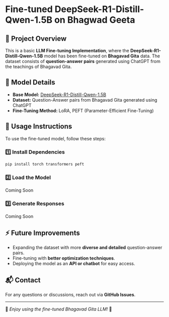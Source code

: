 # Fine-tuned DeepSeek-R1-Distill-Qwen-1.5B on Bhagwad Geeta

## 📌 Project Overview
This is a basic **LLM Fine-tuning Implementation**, where the **DeepSeek-R1-Distill-Qwen-1.5B** model has been fine-tuned on **Bhagavad Gita** data. The dataset consists of **question-answer pairs** generated using ChatGPT from the teachings of Bhagavad Gita.

## 📖 Model Details
- **Base Model:** [DeepSeek-R1-Distill-Qwen-1.5B](https://huggingface.co/deepseek-ai/DeepSeek-R1-Distill-Qwen-1.5B)
- **Dataset:** Question-Answer pairs  from Bhagavad Gita generated using ChatGPT
- **Fine-Tuning Method:** LoRA, PEFT (Parameter-Efficient Fine-Tuning)

## 🚀 Usage Instructions
To use the fine-tuned model, follow these steps:

### 1️⃣ Install Dependencies
```bash
pip install torch transformers peft
```

### 2️⃣ Load the Model
Coming Soon
<!-- ```python
import os
import torch
from transformers import AutoModelForCausalLM, AutoTokenizer

# Define Model Path
model_path = os.path.abspath(r"deepseek_finetuned/Finetuned")

# Load Tokenizer
base_tokenizer = "deepseek-ai/DeepSeek-R1-Distill-Qwen-1.5B"
tokenizer = AutoTokenizer.from_pretrained(base_tokenizer)

# Ensure PAD token is set if missing
if tokenizer.pad_token is None:
    tokenizer.pad_token = tokenizer.eos_token

# Load the Model
device = "cuda" if torch.cuda.is_available() else "cpu"
print(f"\n USING DEVICE: {device} \n")
model = AutoModelForCausalLM.from_pretrained(
    model_path,
    torch_dtype=torch.float32,  # Use float16 only for GPU
).to(device) 
``` -->

### 3️⃣ Generate Responses
Coming Soon
<!-- ```python
def Generate_Response(question, max_length=512, temperature=0.7, top_p=0.9):
    input_text = f"Question: {question}\nAnswer:"
    inputs = tokenizer(input_text, return_tensors="pt", padding=True, truncation=True)
    
    input_ids = inputs.input_ids.to(device)
    attention_mask = inputs.attention_mask.to(device)

    with torch.no_grad():
        output_ids = model.generate(
            input_ids,
            attention_mask=attention_mask,  
            max_length=max_length,
            temperature=temperature,
            top_p=top_p,
            do_sample=True,
            pad_token_id=tokenizer.pad_token_id  # Ensure proper padding
        )
    
    response = tokenizer.decode(output_ids[0], skip_special_tokens=True)
    return response
``` -->

<!-- ### 4️⃣ Example Usage
```python
question = "What is the essence of Karma Yoga?"
response = Generate_Response(question)
print(response)
``` -->

## ⚡ Future Improvements
- Expanding the dataset with more **diverse and detailed** question-answer pairs.
- Fine-tuning with **better optimization techniques**.
- Deploying the model as an **API or chatbot** for easy access.


## 📬 Contact
For any questions or discussions, reach out via **GitHub Issues**.

---
🚀 *Enjoy using the fine-tuned Bhagavad Gita LLM!* 🙏
